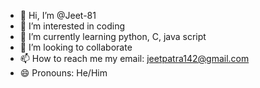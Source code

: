- 👋 Hi, I’m @Jeet-81
- 👀 I’m interested in coding
- 🌱 I’m currently learning python, C, java script
- 💞️ I’m looking to collaborate 
- 📫 How to reach me my email: jeetpatra142@gmail.com
- 😄 Pronouns: He/Him

<!---
Jeet-81/Jeet-81 is a ✨ special ✨ repository because its `README.md` (this file) appears on your GitHub profile.
You can click the Preview link to take a look at your changes.
--->

